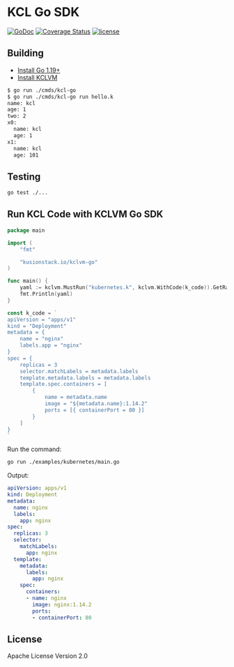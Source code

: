 # KCL Go SDK

[![GoDoc](https://godoc.org/github.com/KusionStack/kclvm-go?status.svg)](https://godoc.org/github.com/KusionStack/kclvm-go)
[![Coverage Status](https://coveralls.io/repos/github/KusionStack/kclvm-go/badge.svg)](https://coveralls.io/github/KusionStack/kclvm-go)
[![license](https://img.shields.io/github/license/KusionStack/kclvm-go.svg)](https://github.com/KusionStack/kclvm-go/blob/master/LICENSE)

## Building

- [Install Go 1.19+](https://go.dev/dl/)
- [Install KCLVM](https://kcl-lang.io/docs/user_docs/getting-started/install)

```bash
$ go run ./cmds/kcl-go
$ go run ./cmds/kcl-go run hello.k
name: kcl
age: 1
two: 2
x0:
  name: kcl
  age: 1
x1:
  name: kcl
  age: 101
```

## Testing

```bash
go test ./...
```

## Run KCL Code with KCLVM Go SDK

```go
package main

import (
	"fmt"

	"kusionstack.io/kclvm-go"
)

func main() {
	yaml := kclvm.MustRun("kubernetes.k", kclvm.WithCode(k_code)).GetRawYamlResult()
	fmt.Println(yaml)
}

const k_code = `
apiVersion = "apps/v1"
kind = "Deployment"
metadata = {
    name = "nginx"
    labels.app = "nginx"
}
spec = {
    replicas = 3
    selector.matchLabels = metadata.labels
    template.metadata.labels = metadata.labels
    template.spec.containers = [
        {
            name = metadata.name
            image = "${metadata.name}:1.14.2"
            ports = [{ containerPort = 80 }]
        }
    ]
}
`
```

Run the command:

```bash
go run ./examples/kubernetes/main.go
```

Output:

```yaml
apiVersion: apps/v1
kind: Deployment
metadata:
  name: nginx
  labels:
    app: nginx
spec:
  replicas: 3
  selector:
    matchLabels:
      app: nginx
  template:
    metadata:
      labels:
        app: nginx
    spec:
      containers:
      - name: nginx
        image: nginx:1.14.2
        ports:
        - containerPort: 80
```

## License

Apache License Version 2.0
